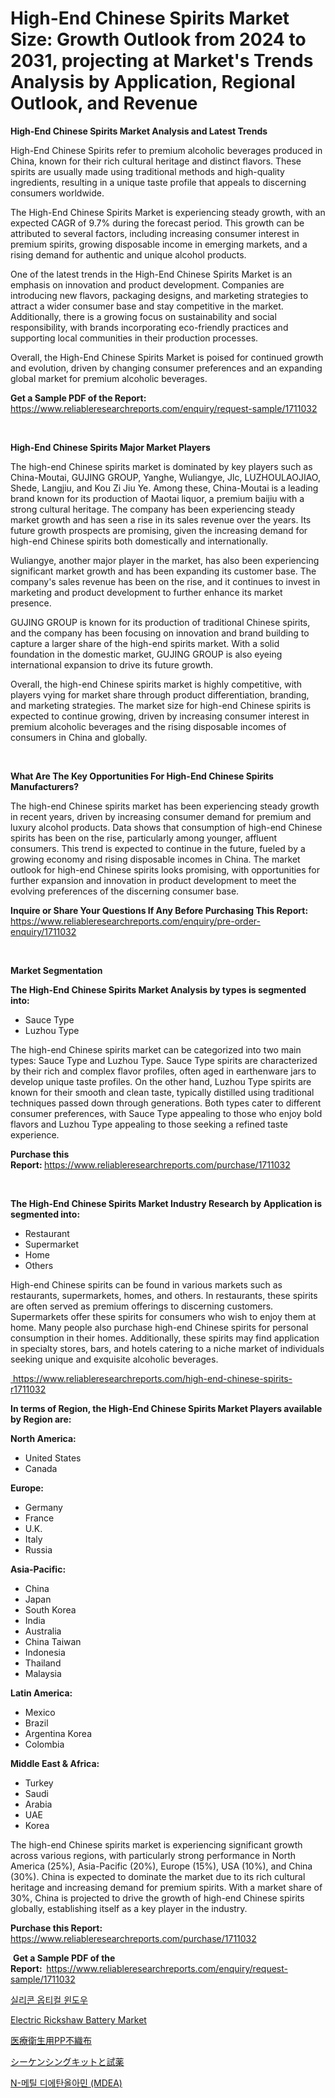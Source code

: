 <p><h1>High-End Chinese Spirits Market Size: Growth Outlook from 2024 to 2031, projecting at Market's Trends Analysis by Application, Regional Outlook, and Revenue</h1></p><p><strong>High-End Chinese Spirits Market Analysis and Latest Trends</strong></p>
<p><p>High-End Chinese Spirits refer to premium alcoholic beverages produced in China, known for their rich cultural heritage and distinct flavors. These spirits are usually made using traditional methods and high-quality ingredients, resulting in a unique taste profile that appeals to discerning consumers worldwide.</p><p>The High-End Chinese Spirits Market is experiencing steady growth, with an expected CAGR of 9.7% during the forecast period. This growth can be attributed to several factors, including increasing consumer interest in premium spirits, growing disposable income in emerging markets, and a rising demand for authentic and unique alcohol products.</p><p>One of the latest trends in the High-End Chinese Spirits Market is an emphasis on innovation and product development. Companies are introducing new flavors, packaging designs, and marketing strategies to attract a wider consumer base and stay competitive in the market. Additionally, there is a growing focus on sustainability and social responsibility, with brands incorporating eco-friendly practices and supporting local communities in their production processes.</p><p>Overall, the High-End Chinese Spirits Market is poised for continued growth and evolution, driven by changing consumer preferences and an expanding global market for premium alcoholic beverages.</p></p>
<p><strong>Get a Sample PDF of the Report:&nbsp;</strong> <a href="https://www.reliableresearchreports.com/enquiry/request-sample/1711032">https://www.reliableresearchreports.com/enquiry/request-sample/1711032</a></p>
<p>&nbsp;</p>
<p><strong>High-End Chinese Spirits Major Market Players</strong></p>
<p><p>The high-end Chinese spirits market is dominated by key players such as China-Moutai, GUJING GROUP, Yanghe, Wuliangye, Jlc, LUZHOULAOJIAO, Shede, Langjiu, and Kou Zi Jiu Ye. Among these, China-Moutai is a leading brand known for its production of Maotai liquor, a premium baijiu with a strong cultural heritage. The company has been experiencing steady market growth and has seen a rise in its sales revenue over the years. Its future growth prospects are promising, given the increasing demand for high-end Chinese spirits both domestically and internationally.</p><p>Wuliangye, another major player in the market, has also been experiencing significant market growth and has been expanding its customer base. The company's sales revenue has been on the rise, and it continues to invest in marketing and product development to further enhance its market presence.</p><p>GUJING GROUP is known for its production of traditional Chinese spirits, and the company has been focusing on innovation and brand building to capture a larger share of the high-end spirits market. With a solid foundation in the domestic market, GUJING GROUP is also eyeing international expansion to drive its future growth.</p><p>Overall, the high-end Chinese spirits market is highly competitive, with players vying for market share through product differentiation, branding, and marketing strategies. The market size for high-end Chinese spirits is expected to continue growing, driven by increasing consumer interest in premium alcoholic beverages and the rising disposable incomes of consumers in China and globally.</p></p>
<p>&nbsp;</p>
<p><strong>What Are The Key Opportunities For High-End Chinese Spirits Manufacturers?</strong></p>
<p><p>The high-end Chinese spirits market has been experiencing steady growth in recent years, driven by increasing consumer demand for premium and luxury alcohol products. Data shows that consumption of high-end Chinese spirits has been on the rise, particularly among younger, affluent consumers. This trend is expected to continue in the future, fueled by a growing economy and rising disposable incomes in China. The market outlook for high-end Chinese spirits looks promising, with opportunities for further expansion and innovation in product development to meet the evolving preferences of the discerning consumer base.</p></p>
<p><strong>Inquire or Share Your Questions If Any Before Purchasing This Report:</strong> <a href="https://www.reliableresearchreports.com/enquiry/pre-order-enquiry/1711032">https://www.reliableresearchreports.com/enquiry/pre-order-enquiry/1711032</a></p>
<p>&nbsp;</p>
<p><strong>Market Segmentation</strong></p>
<p><strong>The High-End Chinese Spirits Market Analysis by types is segmented into:</strong></p>
<p><ul><li>Sauce Type</li><li>Luzhou Type</li></ul></p>
<p><p>The high-end Chinese spirits market can be categorized into two main types: Sauce Type and Luzhou Type. Sauce Type spirits are characterized by their rich and complex flavor profiles, often aged in earthenware jars to develop unique taste profiles. On the other hand, Luzhou Type spirits are known for their smooth and clean taste, typically distilled using traditional techniques passed down through generations. Both types cater to different consumer preferences, with Sauce Type appealing to those who enjoy bold flavors and Luzhou Type appealing to those seeking a refined taste experience.</p></p>
<p><strong>Purchase this Report:&nbsp;</strong><a href="https://www.reliableresearchreports.com/purchase/1711032">https://www.reliableresearchreports.com/purchase/1711032</a></p>
<p>&nbsp;</p>
<p><strong>The High-End Chinese Spirits Market Industry Research by Application is segmented into:</strong></p>
<p><ul><li>Restaurant</li><li>Supermarket</li><li>Home</li><li>Others</li></ul></p>
<p><p>High-end Chinese spirits can be found in various markets such as restaurants, supermarkets, homes, and others. In restaurants, these spirits are often served as premium offerings to discerning customers. Supermarkets offer these spirits for consumers who wish to enjoy them at home. Many people also purchase high-end Chinese spirits for personal consumption in their homes. Additionally, these spirits may find application in specialty stores, bars, and hotels catering to a niche market of individuals seeking unique and exquisite alcoholic beverages.</p></p>
<p><a href="https://www.reliableresearchreports.com/high-end-chinese-spirits-r1711032">&nbsp;https://www.reliableresearchreports.com/high-end-chinese-spirits-r1711032</a></p>
<p><strong>In terms of Region, the High-End Chinese Spirits Market Players available by Region are:</strong></p>
<p>
    <p> <strong> North America: </strong>
        <ul>
            <li>United States</li>
            <li>Canada</li>
        </ul>
        </p> 
    <p> <strong> Europe: </strong>
        <ul>
            <li>Germany</li>
            <li>France</li>
            <li>U.K.</li>
            <li>Italy</li>
            <li>Russia</li>
        </ul>
        </p> 
    <p> <strong> Asia-Pacific: </strong>
        <ul>
            <li>China</li>
            <li>Japan</li>
            <li>South Korea</li>
            <li>India</li>
            <li>Australia</li>
            <li>China Taiwan</li>
            <li>Indonesia</li>
            <li>Thailand</li>
            <li>Malaysia</li>
        </ul>
        </p> 
    <p> <strong> Latin America: </strong>
        <ul>
            <li>Mexico</li>
            <li>Brazil</li>
            <li>Argentina Korea</li>
            <li>Colombia</li>
        </ul>
        </p> 
    <p> <strong> Middle East & Africa: </strong>
        <ul>
            <li>Turkey</li>
            <li>Saudi</li>
            <li>Arabia</li>
            <li>UAE</li>
            <li>Korea</li>
        </ul>
    </p>
    </p>
<p><p>The high-end Chinese spirits market is experiencing significant growth across various regions, with particularly strong performance in North America (25%), Asia-Pacific (20%), Europe (15%), USA (10%), and China (30%). China is expected to dominate the market due to its rich cultural heritage and increasing demand for premium spirits. With a market share of 30%, China is projected to drive the growth of high-end Chinese spirits globally, establishing itself as a key player in the industry.</p></p>
<p><strong>Purchase this Report: </strong><a href="https://www.reliableresearchreports.com/purchase/1711032">https://www.reliableresearchreports.com/purchase/1711032</a></p>
<p>&nbsp;<strong>Get a Sample PDF of the Report:&nbsp;&nbsp;</strong><a href="https://www.reliableresearchreports.com/enquiry/request-sample/1711032">https://www.reliableresearchreports.com/enquiry/request-sample/1711032</a></p>
<p><strong></strong></p>
<p><p><a href="https://medium.com/@randyhuel1979/%EC%8B%A4%EB%A6%AC%EC%BD%98-%EA%B4%91%ED%95%99-%EC%B0%BD%EB%AC%B8-%EC%8B%9C%EC%9E%A5-%EB%8F%99%ED%96%A5-%EB%B0%8F-%EB%B6%84%EC%84%9D-%EB%AF%B8%EB%9E%98-%EC%84%B1%EC%9E%A5%EC%9D%84-%EC%9C%84%ED%95%9C-%EA%B8%B0%ED%9A%8C%EC%99%80-%EB%8F%84%EC%A0%84-2024-2031-c26e3499dade">실리콘 옵티컬 윈도우</a></p><p><a href="https://github.com/DarrenSipes1990/Market-Research-Report-List-1/blob/main/electric-rickshaw-battery-market.md">Electric Rickshaw Battery Market</a></p><p><a href="https://github.com/AdellaPrice2023/Market-Research-Report-List-1/blob/main/4237959126650.md">医療衛生用PP不織布</a></p><p><a href="https://github.com/andym141978/Market-Research-Report-List-1/blob/main/3305043126649.md">シーケンシングキットと試薬</a></p><p><a href="https://github.com/Wesleyeilly8796202/Market-Research-Report-List-1/blob/main/4127282107135.md">N-메틸 디에탄올아민 (MDEA)</a></p></p>